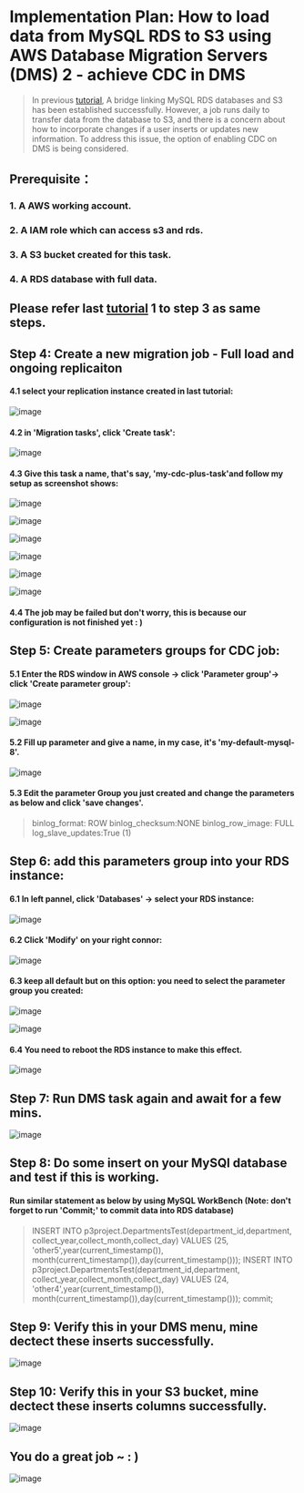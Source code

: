 # Implementation Plan: How to load data from MySQL RDS to S3 using AWS Database Migration Servers (DMS) 2 - achieve CDC in DMS

> In previous [tutorial](https://github.com/xzhao5/awsGlue-to-MySQL-tutorial/blob/361ad204940c12e227b3726854767040a7dfd9b7/mysql-to-s3-ingestion.md), A bridge linking MySQL RDS databases and S3 has been established successfully. However, a job runs daily to transfer data from the database to S3, and there is a concern about how to incorporate changes if a user inserts or updates new information. To address this issue, the option of enabling CDC on DMS is being considered.
> 
## Prerequisite：
### 1. A AWS working account.
### 2. A IAM role which can access s3 and rds.
### 3. A S3 bucket created for this task.
### 4. A RDS database with full data.

## Please refer last [tutorial](https://github.com/xzhao5/awsGlue-to-MySQL-tutorial/blob/361ad204940c12e227b3726854767040a7dfd9b7/mysql-to-s3-ingestion.mdstep) 1 to step 3 as same steps.  
## Step 4: Create a new migration job - Full load and ongoing replicaiton
#### 4.1 select your replication instance created in last tutorial:

![image](https://user-images.githubusercontent.com/7371969/229884754-195c4f89-6f1c-47ee-8b6d-d6d3c4bc2581.png)

#### 4.2 in 'Migration tasks', click 'Create task':

![image](https://user-images.githubusercontent.com/7371969/229885205-66b44895-0a19-4f6d-b103-bf5371849fe9.png)

#### 4.3 Give this task a name, that's say, 'my-cdc-plus-task'and follow my setup as screenshot shows:

![image](https://user-images.githubusercontent.com/7371969/229886439-1b13a565-b90f-48be-9e3b-29add3f13b4b.png)

![image](https://user-images.githubusercontent.com/7371969/229886622-62effe1f-0428-4127-94d8-59751d23adc9.png)

![image](https://user-images.githubusercontent.com/7371969/229886699-9a793414-67c6-4aeb-bbf6-1785ea62c080.png)

![image](https://user-images.githubusercontent.com/7371969/229886897-40cf6f0b-d510-4352-9f31-d7186ef39385.png)

![image](https://user-images.githubusercontent.com/7371969/229886939-c1702b1d-4053-40ff-b208-555ea25b0158.png)

![image](https://user-images.githubusercontent.com/7371969/229887063-c54fde2d-44a9-4829-a6a7-14018d0e63bc.png)

#### 4.4 The job may be failed but don't worry, this is because our configuration is not finished yet : )

## Step 5: Create parameters groups for CDC job:
#### 5.1 Enter the RDS window in AWS console -> click 'Parameter group'-> click 'Create parameter group':

![image](https://user-images.githubusercontent.com/7371969/229888126-1529868f-0c7b-49d9-808a-aaa624cdb500.png)

![image](https://user-images.githubusercontent.com/7371969/229888373-a429cfff-ae49-4082-9b98-ca46d7925337.png)

#### 5.2 Fill up parameter and give a name, in my case, it's 'my-default-mysql-8'. 

![image](https://user-images.githubusercontent.com/7371969/229889194-cac7a7ae-be5b-4e95-82af-b9882a0cd1c8.png)

#### 5.3 Edit the parameter Group you just created and change the parameters as below and click 'save changes'.

> binlog_format: ROW
> binlog_checksum:NONE
> binlog_row_image: FULL
> log_slave_updates:True (1)

## Step 6: add this parameters group into your RDS instance: 
#### 6.1 In left pannel, click 'Databases' -> select your RDS instance:

![image](https://user-images.githubusercontent.com/7371969/229891120-d229795b-b013-4dd8-a070-f5ed67c9d0be.png)

#### 6.2 Click 'Modify' on your right connor: 

![image](https://user-images.githubusercontent.com/7371969/229891665-6fb53a82-59ee-44d6-93e1-1c26501171dc.png)

#### 6.3 keep all default but on this option: you need to select the parameter group you created: 

![image](https://user-images.githubusercontent.com/7371969/229892052-63c69e31-ce0f-4228-99a9-b38de86940f6.png)

![image](https://user-images.githubusercontent.com/7371969/229892250-6466e7b1-0a7a-4b80-aa39-eb74ebdcc935.png)

#### 6.4 You need to reboot the RDS instance to make this effect. 

![image](https://user-images.githubusercontent.com/7371969/229892689-90ad123c-2176-425a-b670-362650d8fc67.png)

## Step 7: Run DMS task again and await for a few mins.

![image](https://user-images.githubusercontent.com/7371969/229892945-2566e099-7725-4af0-8f54-3ccc99ee6fb1.png)

## Step 8: Do some insert on your MySQl database and test if this is working.
#### Run similar statement as below by using MySQL WorkBench (Note: don't forget to run 'Commit;' to commit data into RDS database)

> INSERT INTO p3project.DepartmentsTest(department_id,department, collect_year,collect_month,collect_day) VALUES (25, 'other5',year(current_timestamp()), month(current_timestamp()),day(current_timestamp()));
> INSERT INTO p3project.DepartmentsTest(department_id,department, collect_year,collect_month,collect_day) VALUES (24, 'other4',year(current_timestamp()), month(current_timestamp()),day(current_timestamp()));
> commit;

## Step 9: Verify this in your DMS menu, mine dectect these inserts successfully. 

![image](https://user-images.githubusercontent.com/7371969/229882928-51791a65-52dc-4e6e-90bd-3a151be5e580.png)

## Step 10: Verify this in your S3 bucket, mine dectect these inserts columns successfully.

![image](https://user-images.githubusercontent.com/7371969/229884419-f0ef2aef-f097-4b8a-8bb5-fa12cae09f6a.png)

## You do a great job ~ : )

![image](https://user-images.githubusercontent.com/7371969/229894295-9e8ce5d2-acbb-4ff2-a99a-69cafc1d41de.png)
